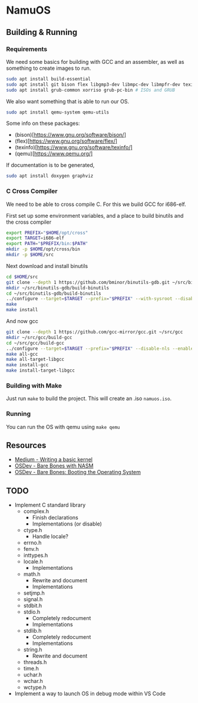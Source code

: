 # NamuOS

## Building & Running
### Requirements
We need some basics for building with GCC and an assembler, as well as something to create images to run.
```sh
sudo apt install build-essential
sudo apt install git bison flex libgmp3-dev libmpc-dev libmpfr-dev texinfo libisl-dev
sudo apt install grub-common xorriso grub-pc-bin # ISOs and GRUB
```

We also want something that is able to run our OS.
```sh
sudo apt install qemu-system qemu-utils
```

Some info on these packages:
- (bison)[https://www.gnu.org/software/bison/]
- (flex)[https://www.gnu.org/software/flex/]
- (texinfo)[https://www.gnu.org/software/texinfo/]
- (qemu)[https://www.qemu.org/]

If documentation is to be generated,
```sh
sudo apt install doxygen graphviz
```


### C Cross Compiler
We need to be able to cross compile C. For this we build GCC for i686-elf.

First set up some environment variables, and a place to build binutils and the cross compiler
```sh
export PREFIX="$HOME/opt/cross"
export TARGET=i686-elf
export PATH="$PREFIX/bin:$PATH"
mkdir -p $HOME/opt/cross/bin
mkdir -p $HOME/src
```

Next download and install binutils
```sh
cd $HOME/src
git clone --depth 1 https://github.com/bminor/binutils-gdb.git ~/src/binutils-gdb
mkdir ~/src/binutils-gdb/build-binutils
cd ~/src/binutils-gdb/build-binutils
../configure --target=$TARGET --prefix="$PREFIX" --with-sysroot --disable-nls --disable-werror
make
make install
```

And now gcc
```sh
git clone --depth 1 https://github.com/gcc-mirror/gcc.git ~/src/gcc
mkdir ~/src/gcc/build-gcc
cd ~/src/gcc/build-gcc
../configure --target=$TARGET --prefix="$PREFIX" --disable-nls --enable-languages=c,c++ --without-headers
make all-gcc
make all-target-libgcc
make install-gcc
make install-target-libgcc
```

### Building with Make
Just run `make` to build the project. This will create an .iso `namuos.iso`.

### Running
You can run the OS with qemu using `make qemu`


## Resources
- [Medium - Writing a basic kernel](https://computers-art.medium.com/writing-a-basic-kernel-6479a495b713)
- [OSDev - Bare Bones with NASM](https://wiki.osdev.org/Bare_Bones_with_NASM)
- [OSDev - Bare Bones: Booting the Operating System](https://wiki.osdev.org/Bare_Bones#Booting_the_Operating_System)

## TODO
- Implement C standard library
	- complex.h
		- Finish declarations
		- Implementations (or disable)
	- ctype.h
		- Handle locale?
	- errno.h
	- fenv.h
	- inttypes.h
	- locale.h
		- Implementations
	- math.h
		- Rewrite and document
		- Implementations
	- setjmp.h
	- signal.h
	- stdbit.h
	- stdio.h
		- Completely redocument
		- Implementations
	- stdlib.h
		- Completely redocument
		- Implementations
	- string.h
		- Rewrite and document
	- threads.h
	- time.h
	- uchar.h
	- wchar.h
	- wctype.h
- Implement a way to launch OS in debug mode within VS Code
